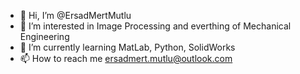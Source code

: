 - 👋 Hi, I’m @ErsadMertMutlu
- 👀 I’m interested in Image Processing and everthing of Mechanical Engineering
- 🌱 I’m currently learning MatLab, Python, SolidWorks
- 📫 How to reach me ersadmert.mutlu@outlook.com

<!---
ErsadMertMutlu/ErsadMertMutlu is a ✨ special ✨ repository because its `README.md` (this file) appears on your GitHub profile.
You can click the Preview link to take a look at your changes.
--->
